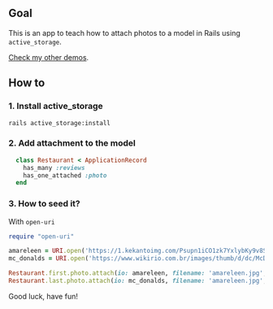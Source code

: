 ## Goal
This is an app to teach how to attach photos to a model in Rails using `active_storage`.

[Check my other demos](https://github.com/andrerferrer/dedemos/).

## How to
### 1. Install active_storage
```
rails active_storage:install
```

### 2. Add attachment to the model
```ruby
  class Restaurant < ApplicationRecord
    has_many :reviews
    has_one_attached :photo
  end
```

### 3. How to seed it?

With `open-uri`

```ruby
require "open-uri"

amareleen = URI.open('https://1.kekantoimg.com/Psupn1iCO1zk7YxlybKy9v8Sa1s=/400x300/s3.amazonaws.com/kekanto_pics/pics/705/264705.jpg')
mc_donalds = URI.open('https://www.wikirio.com.br/images/thumb/d/dc/McDonald%27s_-_Catete.jpg/300px-McDonald%27s_-_Catete.jpg')

Restaurant.first.photo.attach(io: amareleen, filename: 'amareleen.jpg', content_type: 'image/jpg')
Restaurant.last.photo.attach(io: mc_donalds, filename: 'amareleen.jpg', content_type: 'image/jpg')
```

Good luck, have fun!
